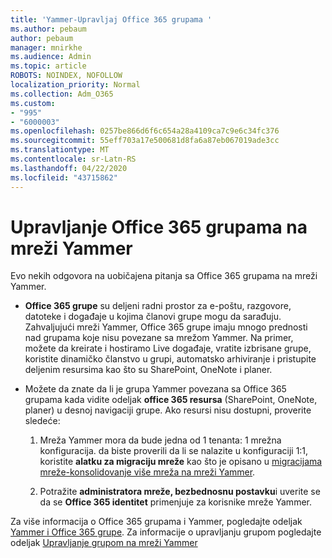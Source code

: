 ```yaml
---
title: 'Yammer-Upravljaj Office 365 grupama '
ms.author: pebaum
author: pebaum
manager: mnirkhe
ms.audience: Admin
ms.topic: article
ROBOTS: NOINDEX, NOFOLLOW
localization_priority: Normal
ms.collection: Adm_O365
ms.custom:
- "995"
- "6000003"
ms.openlocfilehash: 0257be866d6f6c654a28a4109ca7c9e6c34fc376
ms.sourcegitcommit: 55eff703a17e500681d8fa6a87eb067019ade3cc
ms.translationtype: MT
ms.contentlocale: sr-Latn-RS
ms.lasthandoff: 04/22/2020
ms.locfileid: "43715862"
---
```

# <a name="manage-office-365-groups-in-yammer"></a>Upravljanje Office 365 grupama na mreži Yammer

Evo nekih odgovora na uobičajena pitanja sa Office 365 grupama na mreži Yammer.

* **Office 365 grupe** su deljeni radni prostor za e-poštu, razgovore, datoteke i događaje u kojima članovi grupe mogu da sarađuju. Zahvaljujući mreži Yammer, Office 365 grupe imaju mnogo prednosti nad grupama koje nisu povezane sa mrežom Yammer. Na primer, možete da kreirate i hostiramo Live događaje, vratite izbrisane grupe, koristite dinamičko članstvo u grupi, automatsko arhiviranje i pristupite deljenim resursima kao što su SharePoint, OneNote i planer.

* Možete da znate da li je grupa Yammer povezana sa Office 365 grupama kada vidite odeljak **office 365 resursa** (SharePoint, OneNote, planer) u desnoj navigaciji grupe. Ako resursi nisu dostupni, proverite sledeće:

  1. Mreža Yammer mora da bude jedna od 1 tenanta: 1 mrežna konfiguracija. da biste proverili da li se nalazite u konfiguraciji 1:1, koristite **alatku za migraciju mreže** kao što je opisano u [migracijama mreže-konsolidovanje više mreža na mreži Yammer](https://docs.microsoft.com/yammer/configure-your-yammer-network/consolidate-multiple-yammer-networks).

  2. Potražite **administratora mreže, bezbednosnu postavku**i uverite se da se **Office 365 identitet** primenjuje za korisnike mreže Yammer.

Za više informacija o Office 365 grupama i Yammer, pogledajte odeljak [Yammer i Office 365 grupe](https://docs.microsoft.com/yammer/manage-yammer-groups/yammer-and-office-365-groups). Za informacije o upravljanju grupom pogledajte odeljak [Upravljanje grupom na mreži Yammer](https://support.office.com/article/Manage-a-group-in-Yammer-6e05c6d6-5548-4c88-89cd-e6757a514ef2)
